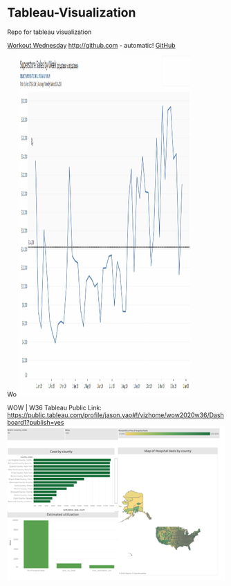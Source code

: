 # Tableau-Visualization
Repo for tableau visualization

[Workout Wednesday](http://www.workout-wednesday.com)
http://github.com - automatic!
[GitHub](http://github.com)

Wo
<img src="https://github.com/JasonYao3/Tableau-Visualization/blob/master/Workout_Wednesday/Week%2019/WOW%20Week19.gif" width="400" height="790">

WOW | W36 
Tableau Public Link: https://public.tableau.com/profile/jason.yao#!/vizhome/wow2020w36/Dashboard1?publish=yes
<img src="https://github.com/JasonYao3/Tableau-Visualization/blob/master/WOW/WOW%20W36.png" >
